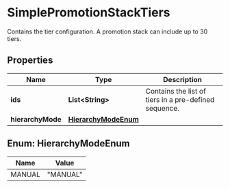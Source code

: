 

# SimplePromotionStackTiers

Contains the tier configuration. A promotion stack can include up to 30 tiers.

## Properties

| Name | Type | Description |
|------------ | ------------- | ------------- |
|**ids** | **List&lt;String&gt;** | Contains the list of tiers in a pre-defined sequence. |
|**hierarchyMode** | [**HierarchyModeEnum**](#HierarchyModeEnum) |  |



## Enum: HierarchyModeEnum

| Name | Value |
|---- | -----|
| MANUAL | &quot;MANUAL&quot; |



